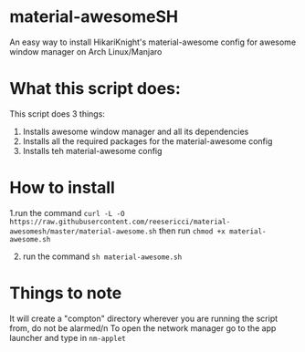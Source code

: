 # material-awesomeSH
An easy way to install HikariKnight's material-awesome config for awesome window manager on Arch Linux/Manjaro

# What this script does:
This script does 3 things:
1. Installs awesome window manager and all its dependencies
2. Installs all the required packages for the material-awesome config
3. Installs teh material-awesome config

# How to install
1.run the command `curl -L -O https://raw.githubusercontent.com/reesericci/material-awesomesh/master/material-awesome.sh` then run `chmod +x material-awesome.sh`

2. run the command `sh material-awesome.sh`

# Things to note
It will create a "compton" directory wherever you are running the script from, do not be alarmed/n
To open the network manager go to the app launcher and type in `nm-applet`
